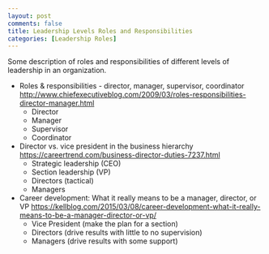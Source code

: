 ```yaml
---
layout: post
comments: false
title: Leadership Levels Roles and Responsibilities
categories: [Leadership Roles]
---
```


Some description of roles and responsibilities of different levels of leadership in an organization.

- Roles & responsibilities - director, manager, supervisor, coordinator <a href = "http://www.chiefexecutiveblog.com/2009/03/roles-responsibilities-director-manager.html" target = "_blank">http://www.chiefexecutiveblog.com/2009/03/roles-responsibilities-director-manager.html</a>
  - Director
  - Manager 
  - Supervisor
  - Coordinator
- Director vs. vice president in the business hierarchy <a href = "https://careertrend.com/business-director-duties-7237.html" target = "_blank">https://careertrend.com/business-director-duties-7237.html</a>
  - Strategic leadership (CEO)
  - Section leadership (VP)
  - Directors (tactical)
  - Managers
- Career development: What it really means to be a manager, director, or VP <a href = "https://kellblog.com/2015/03/08/career-development-what-it-really-means-to-be-a-manager-director-or-vp/" target = "_blank">https://kellblog.com/2015/03/08/career-development-what-it-really-means-to-be-a-manager-director-or-vp/</a>
  - Vice President (make the plan for a section)
  - Directors (drive results with little to no supervision)
  - Managers (drive results with some support)
